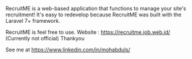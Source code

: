 RecruitME is a web-based application that functions to manage your site's recruitment!
It's easy to redevelop because RecruitME was built with the Laravel 7+ framework.

RecruitME is feel free to use.
Website : https://recruitme.job.web.id/ (Currently not official)
Thankyou

See me at https://www.linkedin.com/in/mohabduls/
